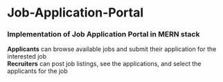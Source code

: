 # Job-Application-Portal

### Implementation of Job Application Portal in MERN stack
**Applicants** can browse available jobs and submit their application for the interested job\
**Recruiters** can post job listings, see the applications, and select the applicants for the job
